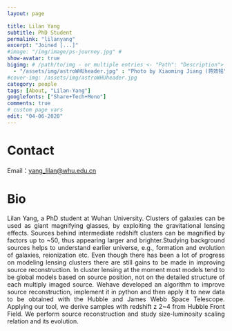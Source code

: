 ```yaml
---
layout: page

title: Lilan Yang
subtitle: PhD Student
permalink: "lilanyang"
excerpt: "Joined [...]"
#image: "/img/image/ps-journey.jpg" # 
show-avatar: true
bigimg:	# /path/to/img - or multiple entries <- "Path": "Description">
  - "/assets/img/astroWHUheader.jpg" : "Photo by Xiaoming Jiang (蒋效铭"
#cover-img: /assets/img/astroWHUheader.jpg
category: people
tags: [About, "Lilan-Yang"]
googlefonts: ["Share+Tech+Mono"]
comments: true
# custom page vars
edit: "04-06-2020"
---
```


<style>
body {
text-align: justify}
</style>

# Contact
Email：yang_lilan@whu.edu.cn

# Bio

Lilan Yang, a PhD student at Wuhan University. Clusters of galaxies can be used as giant magnifying glasses, by exploiting the gravitational lensing effects. Sources behind intermediate redshift clusters can be magnified by factors up to ~50, thus appearing larger and brighter.Studying background sources helps to understand earlier universe, e.g., formation and evolution of galaxies, reionization etc. Even though there has been a lot of progress on modeling lensing clusters there are still gains to be made in improving source reconstruction. In cluster lensing at the moment most models tend to be global models based on source position, not on the detailed structure of each multiply imaged source. Wehave developed an algorithm to improve source reconstruction, implement it in python and then apply it to new data to be obtained with the Hubble and James Webb Space Telescope. Applying our tool, we derive samples with redshift z 2~4 from Hubble Front Field. We perform source reconstruction and study size-luminosity scaling relation and its evolution.
